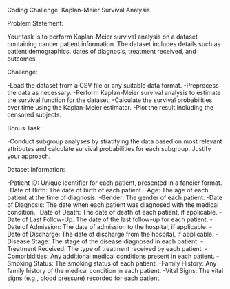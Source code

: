Coding Challenge: Kaplan-Meier Survival Analysis


Problem Statement:

Your task is to perform Kaplan-Meier survival analysis on a dataset containing cancer patient information.
The dataset includes details such as patient demographics, dates of diagnosis, treatment received, and outcomes.


Challenge:

-Load the dataset from a CSV file or any suitable data format.
-Preprocess the data as necessary.
-Perform Kaplan-Meier survival analysis to estimate the survival function for the dataset.
-Calculate the survival probabilities over time using the Kaplan-Meier estimator.
-Plot the result including the censored subjects.


Bonus Task:

-Conduct subgroup analyses by stratifying the data based on most relevant attributes and calculate survival probabilities for each subgroup. Justify your approach.


Dataset Information:

-Patient ID: Unique identifier for each patient, presented in a fancier format.
-Date of Birth: The date of birth of each patient.
-Age: The age of each patient at the time of diagnosis.
-Gender: The gender of each patient.
-Date of Diagnosis: The date when each patient was diagnosed with the medical condition.
-Date of Death: The date of death of each patient, if applicable.
-Date of Last Follow-Up: The date of the last follow-up for each patient.
-Date of Admission: The date of admission to the hospital, if applicable.
-Date of Discharge: The date of discharge from the hospital, if applicable.
-Disease Stage: The stage of the disease diagnosed in each patient.
-Treatment Received: The type of treatment received by each patient.
-Comorbidities: Any additional medical conditions present in each patient.
-Smoking Status: The smoking status of each patient.
-Family History: Any family history of the medical condition in each patient.
-Vital Signs: The vital signs (e.g., blood pressure) recorded for each patient.
